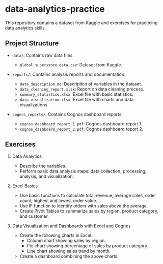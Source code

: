 # data-analytics-practice
This repository contains a dataset from Kaggle and exercises for practicing data analytics skills.

## Project Structure

- `data/`: Contains raw data files.
  - `global_superstore_data.csv`: Dataset from Kaggle.

- `reports/`: Contains analysis reports and documentation.
  - `data_description.md`: Description of variables in the dataset.
  - `data_cleaning_report.xlsx`: Report on data cleaning process.
  - `summary_statistics.xlsx`: Excel file with basic statistics.
  - `data_visualization.xlsx`: Excel file with charts and data visualizations.

- `cognos_reports/`: Contains Cognos dashboard reports.
  - `cognos_dashboard_report_1.pdf`: Cognos dashboard report 1.
  - `cognos_dashboard_report_2.pdf`: Cognos dashboard report 2.

## Exercises

1. Data Analytics
   - Describe the variables.
   - Perform basic data analysis steps: data collection, processing, analysis, and visualization.

2. Excel Basics
   - Use basic functions to calculate total revenue, average sales, order count, highest and lowest order value.
   - Use IF function to identify orders with sales above the average.
   - Create Pivot Tables to summarize sales by region, product category, and customer.

3. Data Visualization and Dashboards with Excel and Cognos
   - Create the following charts in Excel:
     - Column chart showing sales by region.
     - Pie chart showing percentage of sales by product category.
     - Line chart showing sales trend by month.
   - Create a dashboard combining the above charts.
